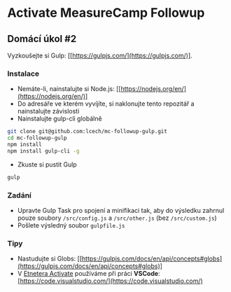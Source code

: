 # Activate MeasureCamp Followup
## Domácí úkol #2

Vyzkoušejte si Gulp: [[https://gulpjs.com/](https://gulpjs.com/)].

### Instalace

* Nemáte-li, nainstalujte si Node.js: [[https://nodejs.org/en/](https://nodejs.org/en/)]
* Do adresáře ve kterém vyvíjíte, si naklonujte tento repozitář a nainstalujte závislosti
* Nainstalujte gulp-cli globálně

```bash
git clone git@github.com:lcech/mc-followup-gulp.git
cd mc-followup-gulp
npm install
npm install gulp-cli -g
```

* Zkuste si pustit Gulp

```bash
gulp
```

### Zadání

* Upravte Gulp Task pro spojení a minifikaci tak, aby do výsledku zahrnul pouze soubory `/src/config.js` a `/src/other.js` (bez `/src/custom.js`)
* Pošlete výsledný soubor `gulpfile.js`

### Tipy

* Nastudujte si Globs: [[https://gulpjs.com/docs/en/api/concepts#globs](https://gulpjs.com/docs/en/api/concepts#globs)]
* V [Etnetera Activate](https://www.activate.cz/) používáme při práci **VSCode**: [https://code.visualstudio.com/](https://code.visualstudio.com/)